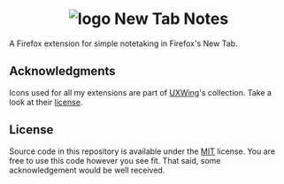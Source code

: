 <h1 align=center><img src="icons48.png" alt="logo" /> New Tab Notes</h1>

<!-- <p align=center>
<img alt="Mozilla Add-on" src="https://img.shields.io/amo/v/%7B3eacef21-a96d-4adb-942e-c4eb162bf00c%7D">
<img src="https://img.shields.io/amo/rating/%7B3eacef21-a96d-4adb-942e-c4eb162bf00c%7D" />
<img src="https://img.shields.io/amo/dw/%7B3eacef21-a96d-4adb-942e-c4eb162bf00c%7D" />
<img src="https://img.shields.io/amo/users/%7B3eacef21-a96d-4adb-942e-c4eb162bf00c%7De" />
<img src="https://img.shields.io/github/license/semanticdata/firefox-new-tab-notes" />
</p> -->

A Firefox extension for simple notetaking in Firefox's New Tab.

## Acknowledgments

Icons used for all my extensions are part of <a href="https://uxwing.com/">UXWing</a>'s collection. Take a look at their <a href="https://uxwing.com/license">license</a>.

## License

Source code in this repository is available under the [MIT](LICENSE) license. You are free to use this code however you see fit. That said, some acknowledgement would be well received.
